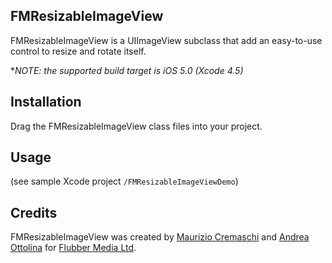 FMResizableImageView
--------------------
FMResizableImageView is a UIImageView subclass that add an easy-to-use control to resize and rotate itself.

**NOTE: the supported build target is iOS 5.0 (Xcode 4.5)*

Installation
------------
Drag the FMResizableImageView class files into your project.

Usage
-----
(see sample Xcode project `/FMResizableImageViewDemo`)

Credits
-------
FMResizableImageView was created by [Maurizio Cremaschi](http://cremaschi.me) and [Andrea Ottolina](http://andreaottolina.com) for [Flubber Media Ltd](http://flubbermedia.com).